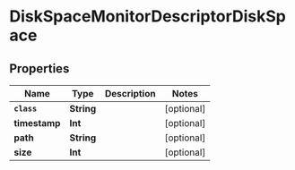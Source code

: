 

# DiskSpaceMonitorDescriptorDiskSpace


## Properties

Name | Type | Description | Notes
------------ | ------------- | ------------- | -------------
**`class`** | **String** |  |  [optional]
**timestamp** | **Int** |  |  [optional]
**path** | **String** |  |  [optional]
**size** | **Int** |  |  [optional]



